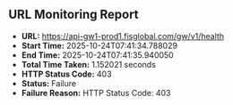 ## URL Monitoring Report

- **URL:** https://api-gw1-prod1.fisglobal.com/gw/v1/health
- **Start Time:** 2025-10-24T07:41:34.788029
- **End Time:** 2025-10-24T07:41:35.940050
- **Total Time Taken:** 1.152021 seconds
- **HTTP Status Code:** 403
- **Status:** Failure
- **Failure Reason:** HTTP Status Code: 403
